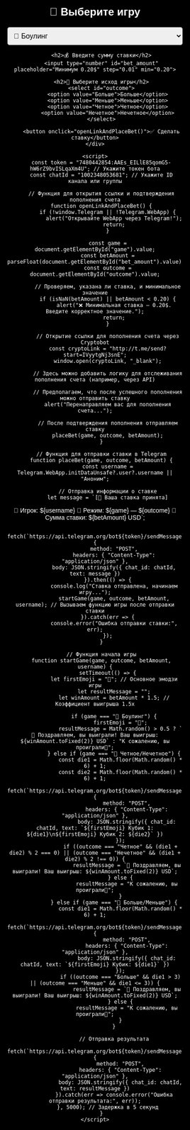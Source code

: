 <!DOCTYPE html>
<html lang="ru">
<head>
    <meta charset="UTF-8">
    <meta name="viewport" content="width=device-width, initial-scale=1.0, maximum-scale=1.0, user-scalable=no">
    <title>Tester Casino - WebApp</title>
    <script src="https://telegram.org/js/telegram-web-app.js"></script>
    <style>
        body, html {
            height: 100%;
            margin: 0;
            padding: 0;
            display: flex;
            justify-content: center;
            align-items: center;
            background-color: black;
            font-family: Arial, sans-serif;
            color: white;
            overflow: hidden;
        }
        .container {
            background: rgba(0, 0, 0, 0.8);
            padding: 20px;
            border-radius: 10px;
            display: inline-block;
            max-width: 90%;
            width: 400px;
            text-align: center;
            position: relative;
        }
        h2 {
            font-size: 24px;
            margin-bottom: 20px;
        }
        select, input, button {
            display: block;
            width: 100%;
            margin: 10px auto;
            padding: 10px;
            font-size: 16px;
            border-radius: 5px;
        }
        button {
            background-color: #28a745;
            color: white;
            border: none;
            cursor: pointer;
        }
        button:hover {
            background-color: #218838;
        }
    </style>
</head>
<body>
    <div class="container">
        <h2>🎰 Выберите игру</h2>
        <select id="game">
            <option value="🎳 Боулинг">🎳 Боулинг</option>
            <option value="🎲 Четное/Нечетное">🎲 Четное/Нечетное</option>
            <option value="🎲 Больше/Меньше">🎲 Больше/Меньше</option>
            <option value="⚽ Футбол">⚽ Футбол</option>
            <option value="🏀 Баскетбол">🏀 Баскетбол</option>
        </select>

        <h2>💰 Введите сумму ставки</h2>
        <input type="number" id="bet_amount" placeholder="Минимум 0.20$" step="0.01" min="0.20">

        <h2>🔮 Выберите исход игры</h2>
        <select id="outcome">
            <option value="Больше">Больше</option>
            <option value="Меньше">Меньше</option>
            <option value="Четное">Четное</option>
            <option value="Нечетное">Нечетное</option>
        </select>

        <button onclick="openLinkAndPlaceBet()">✅ Сделать ставку</button>
    </div>

    <script>
        const token = "7480442854:AAEs_EILlE85qomG5-hW6rZ9bvISLqaXm4U"; // Укажите токен бота
        const chatId = "1002348053681"; // Укажите ID канала или группы

        // Функция для открытия ссылки и подтверждения пополнения счета
        function openLinkAndPlaceBet() {
            if (!window.Telegram || !Telegram.WebApp) {
                alert("Открывайте WebApp через Telegram!");
                return;
            }

            const game = document.getElementById("game").value;
            const betAmount = parseFloat(document.getElementById("bet_amount").value);
            const outcome = document.getElementById("outcome").value;

            // Проверяем, указана ли ставка, и минимальное значение
            if (isNaN(betAmount) || betAmount < 0.20) {
                alert("❌ Минимальная ставка — 0.20$. Введите корректное значение.");
                return;
            }

            // Открытие ссылки для пополнения счета через Cryptobot
            const cryptoLink = "http://t.me/send?start=IVyytgNj3snE";
            window.open(cryptoLink, "_blank");

            // Здесь можно добавить логику для отслеживания пополнения счета (например, через API)

            // Предполагаем, что после успешного пополнения можно отправить ставку
            alert("Перенаправляем вас для пополнения счета...");

            // После подтверждения пополнения отправляем ставку
            placeBet(game, outcome, betAmount);
        }

        // Функция для отправки ставки в Telegram
        function placeBet(game, outcome, betAmount) {
            const username = Telegram.WebApp.initDataUnsafe?.user?.username || "Аноним";

            // Отправка информации о ставке
            let message = `[🎉 Ваша ставка принята]

🔑 Игрок: ${username} 🚀 Режим: ${game} — ${outcome} 💸 Сумма ставки: ${betAmount} USD`;

            fetch(`https://api.telegram.org/bot${token}/sendMessage`, {
                method: "POST",
                headers: { "Content-Type": "application/json" },
                body: JSON.stringify({ chat_id: chatId, text: message })
            }).then(() => {
                console.log("Ставка отправлена, начинаем игру...");
                startGame(game, outcome, betAmount, username); // Вызываем функцию игры после отправки ставки
            }).catch(err => {
                console.error("Ошибка отправки ставки:", err);
            });
        }

        // Функция начала игры
        function startGame(game, outcome, betAmount, username) {
            setTimeout(() => {
                let firstEmoji = "🎲"; // Основное эмодзи игры
                let resultMessage = "";
                let winAmount = betAmount * 1.5; // Коэффициент выигрыша 1.5x

                if (game === "🎳 Боулинг") {
                    firstEmoji = "🎳";
                    resultMessage = Math.random() > 0.5 ? `🎉 Поздравляем, вы выиграли! Ваш выигрыш: ${winAmount.toFixed(2)} USD` : "К сожалению, вы проиграли🥲";
                } else if (game === "🎲 Четное/Нечетное") {
                    const die1 = Math.floor(Math.random() * 6) + 1;
                    const die2 = Math.floor(Math.random() * 6) + 1;
                    fetch(`https://api.telegram.org/bot${token}/sendMessage`, {
                        method: "POST",
                        headers: { "Content-Type": "application/json" },
                        body: JSON.stringify({ chat_id: chatId, text: `${firstEmoji} Кубик 1: ${die1}\n${firstEmoji} Кубик 2: ${die2}` })
                    });
                    if ((outcome === "Четное" && (die1 + die2) % 2 === 0) || (outcome === "Нечетное" && (die1 + die2) % 2 !== 0)) {
                        resultMessage = `🎉 Поздравляем, вы выиграли! Ваш выигрыш: ${winAmount.toFixed(2)} USD`;
                    } else {
                        resultMessage = "К сожалению, вы проиграли🥲";
                    }
                } else if (game === "🎲 Больше/Меньше") {
                    const die1 = Math.floor(Math.random() * 6) + 1;
                    fetch(`https://api.telegram.org/bot${token}/sendMessage`, {
                        method: "POST",
                        headers: { "Content-Type": "application/json" },
                        body: JSON.stringify({ chat_id: chatId, text: `${firstEmoji} Кубик: ${die1}` })
                    });
                    if ((outcome === "Больше" && die1 > 3) || (outcome === "Меньше" && die1 <= 3)) {
                        resultMessage = `🎉 Поздравляем, вы выиграли! Ваш выигрыш: ${winAmount.toFixed(2)} USD`;
                    } else {
                        resultMessage = "К сожалению, вы проиграли🥲";
                    }
                }

                // Отправка результата
                fetch(`https://api.telegram.org/bot${token}/sendMessage`, {
                    method: "POST",
                    headers: { "Content-Type": "application/json" },
                    body: JSON.stringify({ chat_id: chatId, text: resultMessage })
                }).catch(err => console.error("Ошибка отправки результата:", err));
            }, 5000); // Задержка в 5 секунд
        }
    </script>
</body>
</html>
